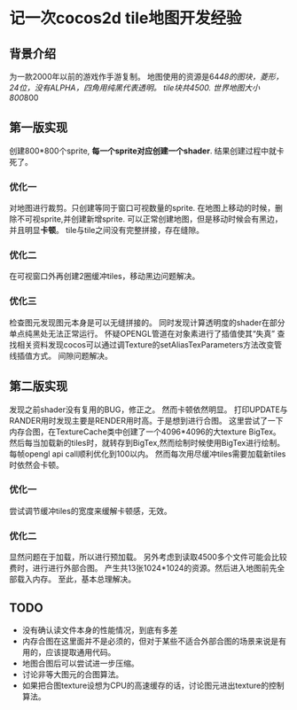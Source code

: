 # 记一次cocos2d tile地图开发经验
## 背景介绍
为一款2000年以前的游戏作手游复制。
地图使用的资源是64*48的图块，菱形，24位，没有ALPHA，四角用纯黑代表透明。
tile块共4500.
世界地图大小800*800

## 第一版实现
创建800*800个sprite, __每一个sprite对应创建一个shader__.
结果创建过程中就卡死了。

### 优化一
对地图进行裁剪。只创建等同于窗口可视数量的sprite.
在地图上移动的时候，删除不可视sprite,并创建新增sprite.
可以正常创建地图，但是移动时候会有黑边，并且明显**卡顿**。
tile与tile之间没有完整拼接，存在缝隙。

### 优化二
在可视窗口外再创建2圈缓冲tiles，移动黑边问题解决。

### 优化三
检查图元发现图元本身是可以无缝拼接的。
同时发现计算透明度的shader在部分单点纯黑处无法正常运行。
怀疑OPENGL管道在对象素进行了插值使其“失真”
查找相关资料发现cocos可以通过调Texture的setAliasTexParameters方法改变管线插值方式。
间隙问题解决。

## 第二版实现
发现之前shader没有复用的BUG，修正之。 然而卡顿依然明显。
打印UPDATE与RANDER用时发现主要是RENDER用时高。于是想到进行合图。
这里尝试了一下内存合图，在TextureCache类中创建了一个4096*4096的大texture BigTex。
然后每当加载新的tiles时，就转存到BigTex,然而绘制时候使用BigTex进行绘制。
每帧opengl api call顺利优化到100以内。
然而每次用尽缓冲tiles需要加载新tiles时依然会卡顿。

### 优化一
尝试调节缓冲tiles的宽度来缓解卡顿感，无效。

### 优化二
显然问题在于加载，所以进行预加载。
另外考虑到读取4500多个文件可能会比较费时，进行进行外部合图。
产生共13张1024*1024的资源。然后进入地图前先全部载入内存。
至此，基本总理解决。


## TODO
 * 没有确认读文件本身的性能情况，到底有多差
 * 内存合图在这里面并不是必须的，但对于某些不适合外部合图的场景来说是有用的，应该提取通用代码。
 * 地图合图后可以尝试进一步压缩。
 * 讨论非等大图元的合图算法。
 * 如果把合图texture设想为CPU的高速缓存的话，讨论图元进出texture的控制算法。
